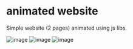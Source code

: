 # animated website

Simple website (2 pages) animated using js libs.

![image](https://user-images.githubusercontent.com/45925914/176816866-b37db9f1-197c-43d5-a8ff-edf7ca668fdf.png)
![image](https://user-images.githubusercontent.com/45925914/176816942-c335b2f9-805c-4adb-9fbe-1ca5e375543e.png)
![image](https://user-images.githubusercontent.com/45925914/176817010-be27a785-4da7-48a0-9e86-7d35219e38ae.png)
